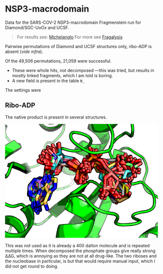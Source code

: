 # NSP3-macrodomain
Data for the SARS-COV-2 NSP3-macrodomain Fragmenstein run for Diamond/SGC-UoOx and UCSF.

> For results see: [Michelanglo](https://michelanglo.sgc.ox.ac.uk)
> For more see [Fragalysis](https://fragalysis.diamond.ac.uk/viewer/react/preview/target/mArh)

Pairwise permutations of Diamond and UCSF structures only, ribo-ADP is absent (_vide_ _infra_).

Of the 49,506 permutations, 21,059 were successful.

* These were whole hits, not decomposed —this was tried, but results in mostly linked fragments, which I am told is boring.
* A new field is present in the table `N_`


The settings were

## Ribo-ADP
The native product is present in several structures. 

![crowd](RADP.png)

This was not used as it is already a 400 dalton molecule and is repeated multiple times.
When decomposed the phosphate groups give really strong ∆∆G, which is annoying as they are not at all drug-like.
The two riboses and the nucleobase in particular, is but that would require manual input, which I did not get round to doing.
